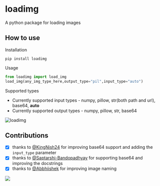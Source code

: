 # loadimg

A python package for loading images

## How to use
Installation
```
pip install loadimg
```
Usage
```python
from loadimg import load_img
load_img(any_img_type_here,output_type="pil",input_type="auto") 
```
Supported types
- Currently supported input types - numpy, pillow, str(both path and url), base64, **auto**
- Currently supported output types - numpy, pillow, str, base64

![loadimg](https://github.com/not-lain/loadimg/blob/main/loadimg.png?raw=true)

## Contributions

- [x] thanks to [@KingNish24](https://github.com/KingNish24) for improving base64 support and adding the `input_type` parameter
- [x] thanks to [@Saptarshi-Bandopadhyay](https://github.com/Saptarshi-Bandopadhyay) for supporting base64 and improving the docstrings
- [x] thanks to [@Abbhiishek](https://github.com/Abbhiishek) for improving image naming

<a href="https://github.com/not-lain/loadimg/graphs/contributors">
  <img src="https://contrib.rocks/image?repo=not-lain/loadimg" />
</a>

